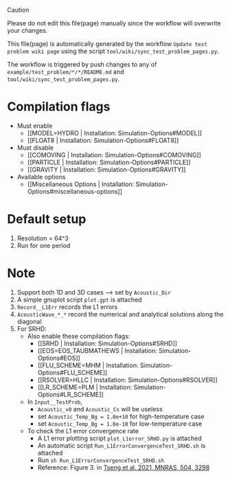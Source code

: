 > [!CAUTION]
> Please do not edit this file(page) manually since the workflow will overwrite your changes.
>
> This file(page) is automatically generated by the workflow `Update test problem wiki page` using the script `tool/wiki/sync_test_problem_pages.py`.
>
> The workflow is triggered by push changes to any of `example/test_problem/*/*/README.md` and `tool/wiki/sync_test_problem_pages.py`.


# Compilation flags
- Must enable
   - [[MODEL=HYDRO | Installation: Simulation-Options#MODEL]]
   - [[FLOAT8 | Installation: Simulation-Options#FLOAT8]]
- Must disable
   - [[COMOVING | Installation: Simulation-Options#COMOVING]]
   - [[PARTICLE | Installation: Simulation-Options#PARTICLE]]
   - [[GRAVITY | Installation: Simulation-Options#GRAVITY]]
- Available options
   - [[Miscellaneous Options | Installation: Simulation-Options#miscellaneous-options]]


# Default setup
1. Resolution = 64^3
2. Run for one period


# Note
1. Support both 1D and 3D cases --> set by `Acoustic_Dir`
2. A simple gnuplot script `plot.gpt` is attached
3. `Record__L1Err` records the L1 errors
4. `AcousticWave_*_*` record the numerical and analytical solutions along the diagonal
5. For SRHD:
   - Also enable these compilation flags:
      - [[SRHD | Installation: Simulation-Options#SRHD]]
      - [[EOS=EOS_TAUBMATHEWS | Installation: Simulation-Options#EOS]]
      - [[FLU_SCHEME=MHM | Installation: Simulation-Options#FLU_SCHEME]]
      - [[RSOLVER=HLLC | Installation: Simulation-Options#RSOLVER]]
      - [[LR_SCHEME=PLM | Installation: Simulation-Options#LR_SCHEME]]
   - In `Input__TestProb`,
      - `Acoustic_v0` and `Acoustic_Cs` will be useless
      - set `Acoustic_Temp_Bg = 1.0e+10` for high-temperature case
      - set `Acoustic_Temp_Bg = 1.0e-10` for low-temperature case
   - To check the L1 error convergence rate
      - A L1 error plotting script `plot_L1error_SRHD.py` is attached
      - An automatic script `Run_L1ErrorConvergenceTest_SRHD.sh` is attached
      - Run `sh Run_L1ErrorConvergenceTest_SRHD.sh`
      - Reference: Figure 3. in [Tseng et al. 2021, MNRAS, 504, 3298](https://doi.org/10.1093/mnras/stab1006)

